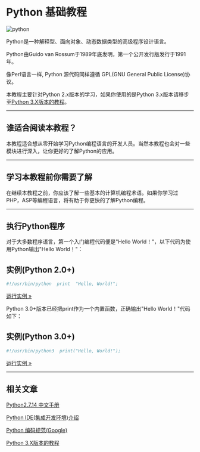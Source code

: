 Python 基础教程
===========

![python](http://www.runoob.com/wp-content/uploads/2013/11/python.jpg)

Python是一种解释型、面向对象、动态数据类型的高级程序设计语言。

Python由Guido van Rossum于1989年底发明，第一个公开发行版发行于1991年。

像Perl语言一样, Python 源代码同样遵循 GPL(GNU General Public License)协议。

本教程主要针对Python 2.x版本的学习，如果你使用的是Python 3.x版本请移步至[Python 3.X版本的教程](../python3/python3-tutorial.html)。

  

* * *

谁适合阅读本教程？
---------

本教程适合想从零开始学习Python编程语言的开发人员。当然本教程也会对一些模块进行深入，让你更好的了解Python的应用。

  

* * *

学习本教程前你需要了解
-----------

在继续本教程之前，你应该了解一些基本的计算机编程术语。如果你学习过PHP，ASP等编程语言，将有助于你更快的了解Python编程。

  

* * *

执行Python程序
----------

对于大多数程序语言，第一个入门编程代码便是"Hello World！"，以下代码为使用Python输出"Hello World！"：

实例(Python 2.0+)
---------------

```python
#!/usr/bin/python  print  "Hello, World!";
```
  
[运行实例 »](http://www.runoob.com/try/runcode.php?filename=HelloWorld&type=python)

Python 3.0+版本已经把print作为一个内置函数，正确输出"Hello World！"代码如下：

实例(Python 3.0+)
---------------

```python
#!/usr/bin/python3  print("Hello, World!");
```
  
[运行实例 »](http://www.runoob.com/try/runcode.php?filename=HelloWorld&type=python3)

* * *

相关文章
-----

[Python2.7.14 中文手册](../manual/pythontutorial/docs/html/index.html)

[Python IDE(集成开发环境)介绍](python-ide.html)

[Python 编码规范(Google)](../w3cnote/google-python-styleguide.html)

[Python 3.X版本的教程](../python3/python3-tutorial.html)

